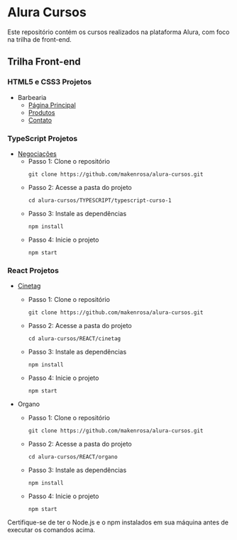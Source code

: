# Alura Cursos

Este repositório contém os cursos realizados na plataforma Alura, com foco na trilha de front-end.

## Trilha Front-end

### HTML5 e CSS3 Projetos

- Barbearia
  - [Página Principal](https://makenrosa.github.io/alura-cursos/HTML5-CSS3/index.html)
  - [Produtos](https://makenrosa.github.io/alura-cursos/HTML5-CSS3/produtos.html)
  - [Contato](https://makenrosa.github.io/alura-cursos/HTML5-CSS3/contato.html)

### TypeScript Projetos

- [Negociações](https://alura-typescript-pt1-pt2.vercel.app/)
  - Passo 1: Clone o repositório
    ```
    git clone https://github.com/makenrosa/alura-cursos.git
    ```
  - Passo 2: Acesse a pasta do projeto
    ```
    cd alura-cursos/TYPESCRIPT/typescript-curso-1
    ```
  - Passo 3: Instale as dependências
    ```
    npm install
    ```
  - Passo 4: Inicie o projeto
    ```
    npm start
    ```

### React Projetos

- [Cinetag](https://alura-react-cinetag-silk.vercel.app/)
  - Passo 1: Clone o repositório
    ```
    git clone https://github.com/makenrosa/alura-cursos.git
    ```
  - Passo 2: Acesse a pasta do projeto
    ```
    cd alura-cursos/REACT/cinetag
    ```
  - Passo 3: Instale as dependências
    ```
    npm install
    ```
  - Passo 4: Inicie o projeto
    ```
    npm start
    ```

- Organo
  - Passo 1: Clone o repositório
    ```
    git clone https://github.com/makenrosa/alura-cursos.git
    ```
  - Passo 2: Acesse a pasta do projeto
    ```
    cd alura-cursos/REACT/organo
    ```
  - Passo 3: Instale as dependências
    ```
    npm install
    ```
  - Passo 4: Inicie o projeto
    ```
    npm start
    ```

Certifique-se de ter o Node.js e o npm instalados em sua máquina antes de executar os comandos acima.
